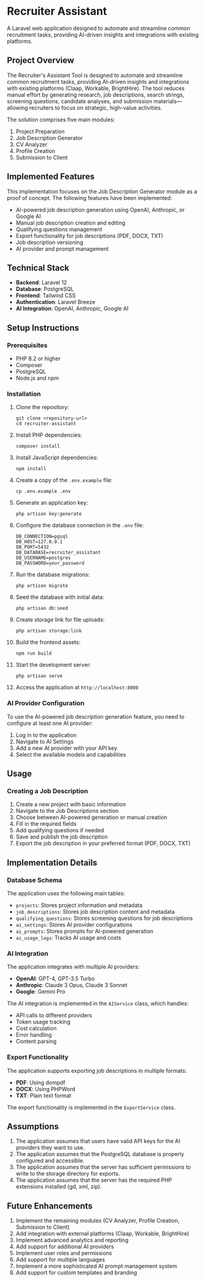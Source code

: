 # Recruiter Assistant

A Laravel web application designed to automate and streamline common recruitment tasks, providing AI-driven insights and integrations with existing platforms.

## Project Overview

The Recruiter's Assistant Tool is designed to automate and streamline common recruitment tasks, providing AI-driven insights and integrations with existing platforms (Claap, Workable, BrightHire). The tool reduces manual effort by generating research, job descriptions, search strings, screening questions, candidate analyses, and submission materials—allowing recruiters to focus on strategic, high-value activities.

The solution comprises five main modules:

1. Project Preparation
2. Job Description Generator
3. CV Analyzer
4. Profile Creation
5. Submission to Client

## Implemented Features

This implementation focuses on the Job Description Generator module as a proof of concept. The following features have been implemented:

- AI-powered job description generation using OpenAI, Anthropic, or Google AI
- Manual job description creation and editing
- Qualifying questions management
- Export functionality for job descriptions (PDF, DOCX, TXT)
- Job description versioning
- AI provider and prompt management

## Technical Stack

- **Backend**: Laravel 12
- **Database**: PostgreSQL
- **Frontend**: Tailwind CSS
- **Authentication**: Laravel Breeze
- **AI Integration**: OpenAI, Anthropic, Google AI

## Setup Instructions

### Prerequisites

- PHP 8.2 or higher
- Composer
- PostgreSQL
- Node.js and npm

### Installation

1. Clone the repository:
   ```
   git clone <repository-url>
   cd recruiter-assistant
   ```

2. Install PHP dependencies:
   ```
   composer install
   ```

3. Install JavaScript dependencies:
   ```
   npm install
   ```

4. Create a copy of the `.env.example` file:
   ```
   cp .env.example .env
   ```

5. Generate an application key:
   ```
   php artisan key:generate
   ```

6. Configure the database connection in the `.env` file:
   ```
   DB_CONNECTION=pgsql
   DB_HOST=127.0.0.1
   DB_PORT=5432
   DB_DATABASE=recruiter_assistant
   DB_USERNAME=postgres
   DB_PASSWORD=your_password
   ```

7. Run the database migrations:
   ```
   php artisan migrate
   ```

8. Seed the database with initial data:
   ```
   php artisan db:seed
   ```

9. Create storage link for file uploads:
   ```
   php artisan storage:link
   ```

10. Build the frontend assets:
    ```
    npm run build
    ```

11. Start the development server:
    ```
    php artisan serve
    ```

12. Access the application at `http://localhost:8000`

### AI Provider Configuration

To use the AI-powered job description generation feature, you need to configure at least one AI provider:

1. Log in to the application
2. Navigate to AI Settings
3. Add a new AI provider with your API key
4. Select the available models and capabilities

## Usage

### Creating a Job Description

1. Create a new project with basic information
2. Navigate to the Job Descriptions section
3. Choose between AI-powered generation or manual creation
4. Fill in the required fields
5. Add qualifying questions if needed
6. Save and publish the job description
7. Export the job description in your preferred format (PDF, DOCX, TXT)

## Implementation Details

### Database Schema

The application uses the following main tables:

- `projects`: Stores project information and metadata
- `job_descriptions`: Stores job description content and metadata
- `qualifying_questions`: Stores screening questions for job descriptions
- `ai_settings`: Stores AI provider configurations
- `ai_prompts`: Stores prompts for AI-powered generation
- `ai_usage_logs`: Tracks AI usage and costs

### AI Integration

The application integrates with multiple AI providers:

- **OpenAI**: GPT-4, GPT-3.5 Turbo
- **Anthropic**: Claude 3 Opus, Claude 3 Sonnet
- **Google**: Gemini Pro

The AI integration is implemented in the `AIService` class, which handles:

- API calls to different providers
- Token usage tracking
- Cost calculation
- Error handling
- Content parsing

### Export Functionality

The application supports exporting job descriptions in multiple formats:

- **PDF**: Using dompdf
- **DOCX**: Using PHPWord
- **TXT**: Plain text format

The export functionality is implemented in the `ExportService` class.

## Assumptions

1. The application assumes that users have valid API keys for the AI providers they want to use.
2. The application assumes that the PostgreSQL database is properly configured and accessible.
3. The application assumes that the server has sufficient permissions to write to the storage directory for exports.
4. The application assumes that the server has the required PHP extensions installed (gd, xml, zip).

## Future Enhancements

1. Implement the remaining modules (CV Analyzer, Profile Creation, Submission to Client)
2. Add integration with external platforms (Claap, Workable, BrightHire)
3. Implement advanced analytics and reporting
4. Add support for additional AI providers
5. Implement user roles and permissions
6. Add support for multiple languages
7. Implement a more sophisticated AI prompt management system
8. Add support for custom templates and branding
